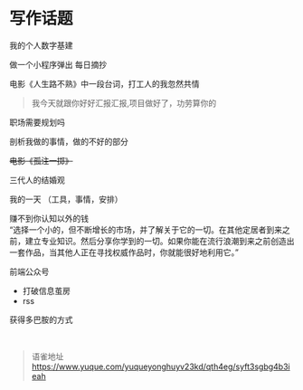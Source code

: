 # 写作话题
我的个人数字基建

做一个小程序弹出 每日摘抄

电影《人生路不熟》中一段台词，打工人的我忽然共情

> 我今天就跟你好好汇报汇报,项目做好了，功劳算你的

职场需要规划吗

剖析我做的事情，做的不好的部分

~~电影《孤注一掷》~~

三代人的结婚观

我的一天 （工具，事情，安排）

赚不到你认知以外的钱  
“选择一个小的，但不断增长的市场，并了解关于它的一切。在其他定居者到来之前，建立专业知识。然后分享你学到的一切。如果你能在流行浪潮到来之前创造出一套作品，当其他人正在寻找权威作品时，你就能很好地利用它。”

前端公众号

- 打破信息茧房
- rss

获得多巴胺的方式

<br>
  
> 语雀地址 https://www.yuque.com/yuqueyonghuyv23kd/qth4eg/syft3sgbg4b3ieah